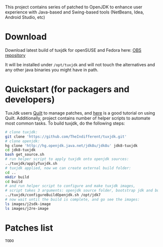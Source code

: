 This project contains series of patched to OpenJDK to enhance user experience with Java-based and Swing-based tools (NetBeans, Idea, Android Studio, etc)

# Download
Download latest build of tuxjdk for openSUSE and Fedora here:
[OBS repository](http://download.opensuse.org/repositories/home:/TheIndifferent:/tuxjdk/)

It will be installed under `/opt/tuxjdk` and will not touch the alternatives and
any other java binaries you might have in path.

# Quickstart (for packagers and developers)

TuxJdk users [Quilt](http://en.wikipedia.org/wiki/Quilt_(software)) to manage patches, and [here](http://www.suse.de/~agruen/quilt.pdf) is a good tutorial on using Quilt.
Additionally, project contains number of helper scripts to automate most common tasks.
To build tuxjdk, do the following steps:

```bash
# clone tuxjdk:
git clone 'https://github.com/TheIndifferent/tuxjdk.git'
# clone openjdk:
hg clone 'http://hg.openjdk.java.net/jdk8u/jdk8u' jdk8-tuxjdk
cd jdk8-tuxjdk
bash get_source.sh
# run helper script to apply tuxjdk onto openjdk sources:
../tuxjdk/applyTuxjdk.sh
# tuxjdk applied, now we can create external build folder:
cd ..
mkdir build
cd build
# and run helper script to configure and make tuxjdk images,
# script takes 3 arguments: openjdk source folder, bootstrap jdk and build number:
../tuxjdk/configureBuildOpenjdk.sh /opt/jdk7
# now wait until the build is complete, and go see the images:
ls images/j2sdk-image
ls images/j2re-image
```

# Patches list
```
TODO
```

